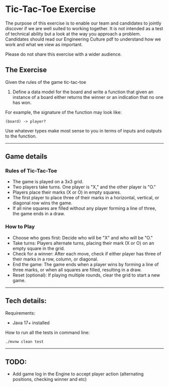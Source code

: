 # Tic-Tac-Toe Exercise

The purpose of this exercise is to enable our team and candidates to jointly discover if we are well suited to working together.
It is not intended as a test of technical ability but a look at the way you approach a problem.
Candidates should read our Engineering Culture pdf to understand how we work and what we view as important.

Please do not share this exercise with a wider audience.

## The Exercise

Given the rules of the game tic-tac-toe

1. Define a data model for the board and write a function that given an instance of a board either returns the winner
or an indication that no one has won.

For example, the signature of the function may look like:
```
(board) -> player?
```

Use whatever types make most sense to you in terms of inputs and outputs to the function.

---

## Game details

### Rules of Tic-Tac-Toe

- The game is played on a 3x3 grid.
- Two players take turns. One player is "X," and the other player is "O."
- Players place their marks (X or O) in empty squares.
- The first player to place three of their marks in a horizontal, vertical, or diagonal row wins the game.
- If all nine squares are filled without any player forming a line of three, the game ends in a draw.

### How to Play

- Choose who goes first: Decide who will be "X" and who will be "O."
- Take turns: Players alternate turns, placing their mark (X or O) on an empty square in the grid.
- Check for a winner: After each move, check if either player has three of their marks in a row, column, or diagonal.
- End the game: The game ends when a player wins by forming a line of three marks, or when all squares are filled, resulting in a draw.
- Reset (optional): If playing multiple rounds, clear the grid to start a new game.

---
## Tech details:

Requirements:
- Java 17+ installed

How to run all the tests in command line:

```bash
./mvnw clean test
```

---

## TODO:

- Add game log in the Engine to accept player action (alternating positions, checking winner and etc)
